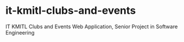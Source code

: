 # it-kmitl-clubs-and-events
IT KMITL Clubs and Events Web Application, Senior Project in Software Engineering
